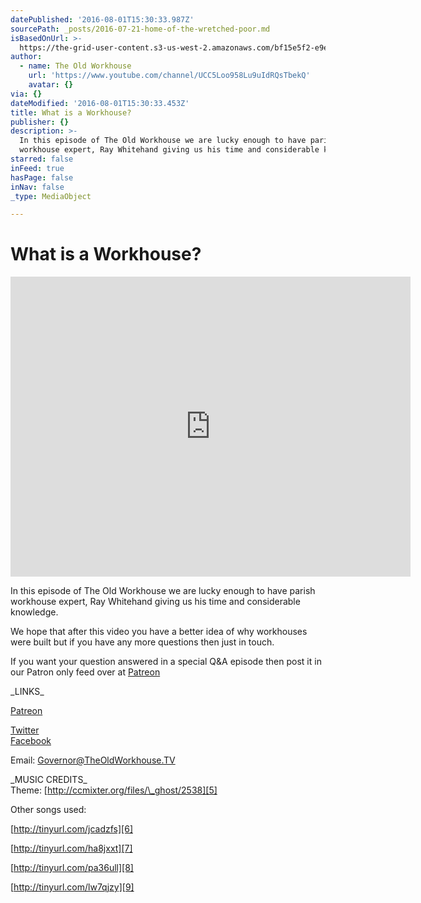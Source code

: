 ```yaml
---
datePublished: '2016-08-01T15:30:33.987Z'
sourcePath: _posts/2016-07-21-home-of-the-wretched-poor.md
isBasedOnUrl: >-
  https://the-grid-user-content.s3-us-west-2.amazonaws.com/bf15e5f2-e9e1-420c-b05a-8c059e09cc35.jpg
author:
  - name: The Old Workhouse
    url: 'https://www.youtube.com/channel/UCC5Loo958Lu9uIdRQsTbekQ'
    avatar: {}
via: {}
dateModified: '2016-08-01T15:30:33.453Z'
title: What is a Workhouse?
publisher: {}
description: >-
  In this episode of The Old Workhouse we are lucky enough to have parish
  workhouse expert, Ray Whitehand giving us his time and considerable knowledge.
starred: false
inFeed: true
hasPage: false
inNav: false
_type: MediaObject

---
```

# What is a Workhouse?

<iframe src="https://cdn.embedly.com/widgets/media.html?src=https%3A%2F%2Fwww.youtube.com%2Fembed%2FFn-29nHAmQU%3Ffeature%3Doembed&amp;url=http%3A%2F%2Fwww.youtube.com%2Fwatch%3Fv%3DFn-29nHAmQU&amp;image=https%3A%2F%2Fi.ytimg.com%2Fvi%2FFn-29nHAmQU%2Fhqdefault.jpg&amp;key=b7d04c9b404c499eba89ee7072e1c4f7&amp;type=text%2Fhtml&amp;schema=youtube" width="640" height="480" scrolling="no" frameborder="0" allowfullscreen="" style=""></iframe>

In this episode of The Old Workhouse we are lucky enough to have parish workhouse expert, Ray Whitehand giving us his time and considerable knowledge.

We hope that after this video you have a better idea of why workhouses were built but if you have any more questions then just in touch.

If you want your question answered in a special Q&A episode then post it in our Patron only feed over at [Patreon][0]

\_LINKS\_

[Patreon][1]

[Twitter][2]  
[Facebook][3]

Email: [Governor@TheOldWorkhouse.TV][4]

\_MUSIC CREDITS\_  
Theme: [http://ccmixter.org/files/\_ghost/2538][5]

Other songs used:

[http://tinyurl.com/jcadzfs][6]

[http://tinyurl.com/ha8jxxt][7]

[http://tinyurl.com/pa36ull][8]

[http://tinyurl.com/lw7qjzy][9]

[0]: www.patreon.com/theoldworkhouse "Patreon"
[1]: http://www.patreon.com/TheOldWorkhouse "Patreon"
[2]: http://www.twitter.com/TheOldWorkhouse "Twitter"
[3]: www.facebook.com/theoldworkhousetv "Facebook"
[4]: mailto:Governor@TheOldWorkhouse.TV "Governor@TheOldWorkhouse.TV"
[5]: http://ccmixter.org/files/_ghost/2538 "http://ccmixter.org/files/_ghost/2538"
[6]: http://tinyurl.com/jcadzfs "http://tinyurl.com/jcadzfs"
[7]: http://tinyurl.com/ha8jxxt "http://tinyurl.com/ha8jxxt"
[8]: http://tinyurl.com/pa36ull "http://tinyurl.com/pa36ull"
[9]: http://tinyurl.com/lw7qjzy "http://tinyurl.com/lw7qjzy"